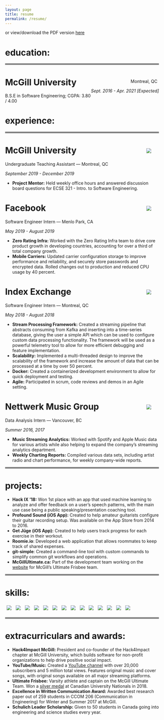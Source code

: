 ```yaml
---
layout: page
title: resume
permalink: /resume/
---
```


<style>
.experience-img {max-width: 80px; max-height: 80px; margin-right: 25px; margin-top: 10px;}
.experience-img-container {float:right; text-align: center;}
.experience-title {position: relative; float: left;}
.education-text-container {float:right; text-align: right;}
.h-line {border-bottom: thick solid gray;}
.img-wrap {display: inline; position: relative;}
.img__description {
    text-align: center;
    position: absolute;
    top: 0;
    bottom: 0;
    left: 0;
    right: 0;
    color: #080808;
    visibility: hidden;
    opacity: 0;
  
    /* transition effect. not necessary */
    transition: opacity .2s, visibility .2s;
}
.img-wrap:hover .img__description {visibility: visible; opacity: 1;}
.icon {max-width: 14.4%; margin: 5px;}
.icon:hover {opacity: 0.7;}
@media screen and (max-width: 480px) {
    .education-text-container {
        float:right; 
        text-align: right;
        width: 150px;
    }
}
</style>

<div class="h-line">
    <p>or view/download the PDF version <a href="{{site.baseurl}}/Albert_Kragl_Resume.pdf" target="_blank">here</a></p>
    <h1>education:</h1>
</div>

<div>
    <div class="education-text-container">
        <p style="margin: 5px;">Montreal, QC</p>
        <p style="font-style: italic;">Sept. 2016 - Apr. 2021 [Expected]</p>
    </div>
    <div>
        <h1>McGill University</h1>
        <p>B.S.E in Software Engineering; CGPA: 3.80 / 4.00</p>
    </div>
</div>

<!-- Experience section -->
<h1>experience:</h1>
<div class="h-line"></div>

<div>
    <div class="experience-img-container">
        <img src="{{site.baseurl}}/assets/images/mcgill-logo.png" class="experience-img">
    </div>
    <div>
        <h1>McGill University</h1>
        <p>Undergraduate Teaching Assistant — Montreal, QC</p>
        <p style="font-style: italic;">September 2019 - December 2019</p>
    </div>
</div>

- **Project Mentor:** Held weekly office hours and answered discussion board questions for ECSE 321 - Intro. to Software Engineering.

<div>
    <div class="experience-img-container">
        <img src="{{site.baseurl}}/assets/images/facebook-logo.png" class="experience-img">
    </div>
    <div>
        <h1>Facebook</h1>
        <p>Software Engineer Intern — Menlo Park, CA</p>
        <p style="font-style: italic;">May 2019 - August 2019</p>
    </div>
</div>

- **Zero Rating Infra:** Worked with the Zero Rating Infra team to drive core product growth in developing countries, accounting for over a third of total company growth.
- **Mobile Carriers:** Updated carrier configuration storage to improve performance and reliability, and securely store passwords and encrypted data. Rolled changes out to production and reduced CPU usage by 40 percent.

<div>
    <div class="experience-img-container">
        <img src="{{site.baseurl}}/assets/images/ix-logo.png" class="experience-img">
    </div>
    <div>
        <h1>Index Exchange</h1>
        <p>Software Engineer Intern — Montreal, QC</p>
        <p style="font-style: italic;">May 2018 - August 2018</p>
    </div>
</div>

- **Stream Processing Framework:** Created a streaming pipeline that abstracts consuming from Kafka and inserting into a time-series database, giving the user a simple API which can be used to configure custom data processing functionality. The framework will be used as a powerful telemetry tool to allow for more efficient debugging and feature implementation.
- **Scalability:** Implemented a multi-threaded design to improve the scalability of the framework and increase the amount of data that can be processed at a time by over 50 percent.
- **Docker:** Created a containerized development environment to allow for quick deployment and testing.
- **Agile:** Participated in scrum, code reviews and demos in an Agile setting.

<div>
    <div class="experience-img-container">
        <img src="{{site.baseurl}}/assets/images/nettwerk-logo.png" class="experience-img">
    </div>
    <div>
        <h1>Nettwerk Music Group</h1>
        <p>Data Analysis Intern — Vancouver, BC</p>
        <p style="font-style: italic;">Summer 2016, 2017</p>
    </div>
</div>

- **Music Streaming Analytics:** Worked with Spotify and Apple Music data for various artists while also helping to expand the company’s streaming analytics department.
- **Weekly Charting Reports:** Compiled various data sets, including artist radio and chart performance, for weekly company-wide reports.

<!-- Projects section -->
<div class="h-line"></div>
<h1>projects:</h1>

- **Hack IX ’18:** Won 1st place with an app that used machine learning to analyze and offer feedback on a user’s speech patterns, with the main use case being a public speaking/presentation coaching tool.
- **Profound Sound (iOS App):** Created to help amateur guitarists configure their guitar recording setup. Was available on the App Store from 2014 to 2016.
- **Get J&uuml;ge (iOS App):** Created to help users track progress for each exercise in their workout.
- **Roomie.io**: Developed a web application that allows roommates to keep track of shared expenses.
- **git-simple**: Created a command-line tool with custom commands to simplify common git workflows and operations.
- **McGillUltimate.ca:** Part of the development team working on the <a href="https://mcgillultimate.ca" target="_blank">website</a> for McGill’s Ultimate Frisbee team.

<!-- Skills section -->
<div class="h-line"></div>
<h1>skills:</h1>
<div style="margin-bottom: 15px;">
    <div class="img-wrap">
        <img class="icon" src="{{site.baseurl}}/assets/images/python-logo.png">
        <p class="img__description">Python</p>
    </div>
    <div class="img-wrap">
        <img class="icon" src="{{site.baseurl}}/assets/images/javascript-logo.png">
        <p class="img__description">JavaScript</p>
    </div>
    <div class="img-wrap">
        <img class="icon" src="{{site.baseurl}}/assets/images/java-logo.png">
        <p class="img__description">Java</p>
    </div>
    <div class="img-wrap">
        <img class="icon" src="{{site.baseurl}}/assets/images/c-prog-logo.png">
        <p class="img__description">C</p>
    </div>
    <div class="img-wrap">
        <img class="icon" src="{{site.baseurl}}/assets/images/golang-logo.png">
        <p class="img__description">Go</p>
    </div>
    <div class="img-wrap">
        <img class="icon" src="{{site.baseurl}}/assets/images/bash-logo.png">
        <p class="img__description">BASH</p>
    </div>
    <div class="img-wrap">
        <img class="icon" src="{{site.baseurl}}/assets/images/git-logo.png">
        <p class="img__description">Git</p>
    </div>
    <div class="img-wrap">
        <img class="icon" src="{{site.baseurl}}/assets/images/kafka-logo.png">
        <p class="img__description">Kafka</p>
    </div>
    <div class="img-wrap">
        <img class="icon" src="{{site.baseurl}}/assets/images/docker-logo.png">
        <p class="img__description">Docker</p>
    </div>
    <div class="img-wrap">
        <img class="icon" src="{{site.baseurl}}/assets/images/postgres-logo.png">
        <p class="img__description">PostreSQL</p>
    </div>
    <div class="img-wrap">
        <img class="icon" src="{{site.baseurl}}/assets/images/flask-logo.png">
        <p class="img__description">Flask</p>
    </div>
    <div class="img-wrap">
        <img class="icon" src="{{site.baseurl}}/assets/images/node-logo.png">
        <p class="img__description">Node.js</p>
    </div>
    <div class="img-wrap">
        <img class="icon" src="{{site.baseurl}}/assets/images/vue-logo.png">
        <p class="img__description">Vue.js</p>
    </div>
    <div class="img-wrap">
        <img class="icon" src="{{site.baseurl}}/assets/images/react-logo.png">
        <p class="img__description">React</p>
    </div>
</div> 
<!-- Extracurriculars section -->
<div class="h-line"> </div>
<h1>extracurriculars and awards:</h1>

- **Hack4Impact McGill:** President and co-founder of the Hack4Impact chapter at McGill University, which builds software for non-profit organizations to help drive positive social impact.
- **YouTube/Music:** Created a <a href="https://www.youtube.com/user/TheFenderrocker" target="_blank">YouTube channel</a> with over 20,000 subscribers and 5 million total views. Features original music and cover songs, with original songs available on all major streaming platforms.
- **Ultimate Frisbee:** Varsity athlete and captain on the McGill Ultimate Team. Won a <a href="http://ucm.canadianultimate.com/c/2018/10/23/2018-canadian-university-ultimate-championships-open-division-recap/" target="_blank">silver medal</a> at Canadian University Nationals in 2018.
- **Excellence in Written Communication Award:** Awarded best research paper out of 259 students in CCOM 206 (Communication in Engineering) for Winter and Summer 2017 at McGill.
- **Schulich Leader Scholarship:** Given to 50 students in Canada going into engineering and science studies every year.
